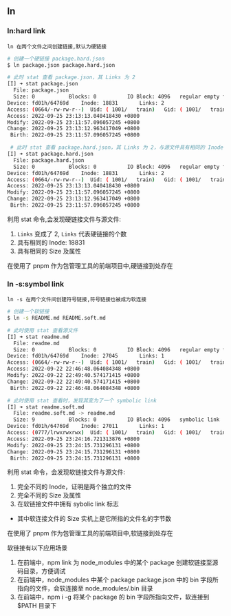 ## ln

### ln:hard link

    ln 在两个文件之间创建链接,默认为硬链接

```Bash
# 创建一个硬链接 package.hard.json
$ ln package.json package.hard.json

# 此时 stat 查看 package.json，其 Links 为 2
[I] ➜ stat package.json
  File: package.json
  Size: 0         	Blocks: 0          IO Block: 4096   regular empty file
Device: fd01h/64769d	Inode: 18831       Links: 2
Access: (0664/-rw-rw-r--)  Uid: ( 1001/   train)   Gid: ( 1001/   train)
Access: 2022-09-25 23:13:13.040418430 +0800
Modify: 2022-09-25 23:11:57.096057245 +0800
Change: 2022-09-25 23:13:12.963417049 +0800
 Birth: 2022-09-25 23:11:57.096057245 +0800

 # 此时 stat 查看 package.hard.json，其 Links 为 2，与源文件具有相同的 Inode
[I] ➜ stat package.hard.json
  File: package.hard.json
  Size: 0         	Blocks: 0          IO Block: 4096   regular empty file
Device: fd01h/64769d	Inode: 18831       Links: 2
Access: (0664/-rw-rw-r--)  Uid: ( 1001/   train)   Gid: ( 1001/   train)
Access: 2022-09-25 23:13:13.040418430 +0800
Modify: 2022-09-25 23:11:57.096057245 +0800
Change: 2022-09-25 23:13:12.963417049 +0800
 Birth: 2022-09-25 23:11:57.096057245 +0800
```

利用 stat 命令,会发现硬链接文件与源文件:

1. `Links` 变成了 2, `Links` 代表硬链接的个数
2. 具有相同的 Inode: 18831
3. 具有相同的 Size 及属性

在使用了 pnpm 作为包管理工具的前端项目中,硬链接到处存在

### ln -s:symbol link

    ln -s 在两个文件间创建符号链接,符号链接也被成为软连接

```Bash
# 创建一个软链接
$ ln -s README.md README.soft.md

# 此时使用 stat 查看源文件
[I] ➜ stat readme.md
  File: readme.md
  Size: 0         	Blocks: 0          IO Block: 4096   regular empty file
Device: fd01h/64769d	Inode: 27045       Links: 1
Access: (0664/-rw-rw-r--)  Uid: ( 1001/   train)   Gid: ( 1001/   train)
Access: 2022-09-22 22:46:48.064084348 +0800
Modify: 2022-09-22 22:49:40.574171415 +0800
Change: 2022-09-22 22:49:40.574171415 +0800
 Birth: 2022-09-22 22:46:48.064084348 +0800

# 此时使用 stat 查看时，发现其变为了一个 symbolic link
[I] ➜ stat readme.soft.md
  File: readme.soft.md -> readme.md
  Size: 9         	Blocks: 0          IO Block: 4096   symbolic link
Device: fd01h/64769d	Inode: 27011       Links: 1
Access: (0777/lrwxrwxrwx)  Uid: ( 1001/   train)   Gid: ( 1001/   train)
Access: 2022-09-25 23:24:16.721313876 +0800
Modify: 2022-09-25 23:24:15.731296131 +0800
Change: 2022-09-25 23:24:15.731296131 +0800
 Birth: 2022-09-25 23:24:15.731296131 +0800
```

利用 stat 命令，会发现软链接文件与源文件:

1. 完全不同的 Inode，证明是两个独立的文件
2. 完全不同的 Size 及属性
3. 在软链接文件中拥有 sybolic link 标志

- 其中软连接文件的 Size 实机上是它所指的文件名的字节数

在使用了 pnpm 作为包管理工具的前端项目中,软链接到处存在

软链接有以下应用场景

1. 在前端中，npm link 为 node_modules 中的某个 package 创建软链接至源码目录，方便调试
2. 在前端中，node_modules 中某个 package package.json 中的 bin 字段所指向的文件，会软连接至 node_modules/.bin 目录
3. 在前端中，npm i -g 将某个 package 的 bin 字段所指向文件，软连接到 $PATH 目录下
